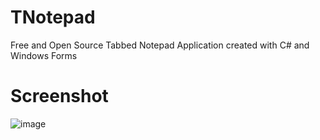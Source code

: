 # TNotepad
Free and Open Source Tabbed Notepad Application created with C# and Windows Forms

# Screenshot
![image](https://user-images.githubusercontent.com/47148297/113469770-b453f000-9426-11eb-93e6-8acd3ba0d221.png)
